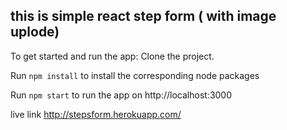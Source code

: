 

<h2>this is simple react step form ( with image uplode)</h2>


To get started and run the app:
Clone the project.

Run <code>npm install</code> to install the corresponding node packages

Run <code>npm start</code> to run the app on http://localhost:3000 

live link http://stepsform.herokuapp.com/
